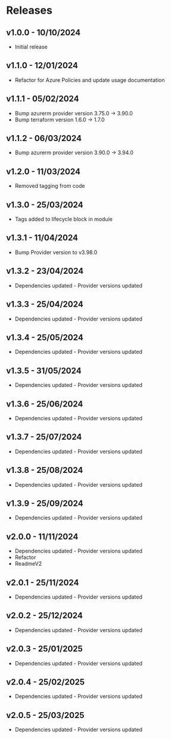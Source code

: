 # Releases

## v1.0.0 - 10/10/2024

* Initial release

## v1.1.0 - 12/01/2024

* Refactor for Azure Policies and update usage documentation

## v1.1.1 - 05/02/2024

* Bump azurerm provider version 3.75.0 -> 3.90.0
* Bump terraform version 1.6.0 -> 1.7.0

## v1.1.2 - 06/03/2024

* Bump azurerm provider version 3.90.0 -> 3.94.0

## v1.2.0 - 11/03/2024

* Removed tagging from code

## v1.3.0 - 25/03/2024

* Tags added to lifecycle block in module 

## v1.3.1 - 11/04/2024

* Bump Provider version to v3.98.0
## v1.3.2 - 23/04/2024

* Dependencies updated - Provider versions updated

## v1.3.3 - 25/04/2024

* Dependencies updated - Provider versions updated

## v1.3.4 - 25/05/2024

* Dependencies updated - Provider versions updated

## v1.3.5 - 31/05/2024

* Dependencies updated - Provider versions updated

## v1.3.6 - 25/06/2024

* Dependencies updated - Provider versions updated

## v1.3.7 - 25/07/2024

* Dependencies updated - Provider versions updated

## v1.3.8 - 25/08/2024

* Dependencies updated - Provider versions updated

## v1.3.9 - 25/09/2024

* Dependencies updated - Provider versions updated

## v2.0.0 - 11/11/2024

* Dependencies updated - Provider versions updated
* Refactor
* ReadmeV2
## v2.0.1 - 25/11/2024

* Dependencies updated - Provider versions updated

## v2.0.2 - 25/12/2024

* Dependencies updated - Provider versions updated

## v2.0.3 - 25/01/2025

* Dependencies updated - Provider versions updated

## v2.0.4 - 25/02/2025

* Dependencies updated - Provider versions updated

## v2.0.5 - 25/03/2025

* Dependencies updated - Provider versions updated
